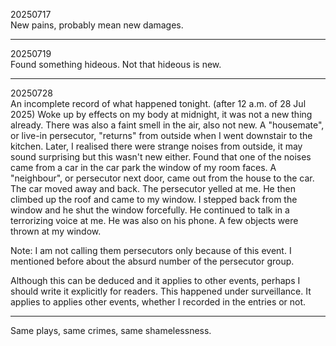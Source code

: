 20250717\
New pains, probably mean new damages.

---

20250719\
Found something hideous. Not that hideous is new.

---

20250728\
An incomplete record of what happened tonight. (after 12 a.m. of 28 Jul 2025)
Woke up by effects on my body at midnight, it was not a new thing already. There was also a faint smell in the air, also not new. A "housemate", or live-in persecutor, "returns" from outside when I went downstair to the kitchen. Later, I realised there were strange noises from outside, it may sound surprising but this wasn't new either. Found that one of the noises came from a car in the car park the window of my room faces. A "neighbour", or persecutor next door, came out from the house to the car. The car moved away and back. The persecutor yelled at me. He then climbed up the roof and came to my window. I stepped back from the window and he shut the window forcefully. He continued to talk in a terrorizing voice at me. He was also on his phone. A few objects were thrown at my window.

Note: I am not calling them persecutors only because of this event. I mentioned before about the absurd number of the persecutor group.

Although this can be deduced and it applies to other events, perhaps I should write it explicitly for readers. This happened under surveillance. It applies to applies other events, whether I recorded in the entries or not.

---

Same plays, same crimes, same shamelessness.
